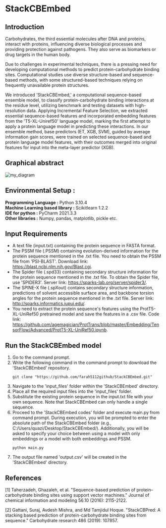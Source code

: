 # StackCBEmbed
## Introduction 

Carbohydrates, the third essential molecules after DNA and proteins, interact with proteins, influencing diverse biological processes and providing protection against pathogens. They also serve as biomarkers or drug targets in the human body.

Due to challenges in experimental techniques, there is a pressing need for developing computational methods to predict protein-carbohydrate binding sites. Computational studies use diverse structure-based and sequence-based methods, with some structured-based techniques relying on frequently unavailable protein structures.

We introduced 'StackCBEmbed,' a computational sequence-based ensemble model, to classify protein-carbohydrate binding interactions at the residue level, utilizing benchmark and testing datasets with high-resolution data. Applying Incremental Feature Selection, we extracted essential sequence-based features and incorporated embedding features from the 'T5-XL-Uniref50' language model, marking the first attempt to apply a protein language model in predicting these interactions. In our ensemble method, base predictors (ET, XGB, SVM), guided by average information gain scores, were trained on selected sequence-based and protein language model features, with their outcomes merged into original features for input into the meta-layer predictor (XGB).

## Graphical abstract
![my_diagram](https://github.com/farah5112github/StackCBEmbed/assets/60771070/e4861d60-0e03-4877-9614-b2d07dafc93b)

## Environmental Setup :
**Programming Language :** Python 3.10.4 <br />
**Machine Learning based library :** Scikitlearn 1.2.2 <br />
**IDE for python :** PyCharm 2021.3.3 <br />
**Other libraries :** Numpy, pandas, matplotlib, pickle etc.

## Input Requirements
- A text file (input.txt) containing the protein sequence in FASTA format.
- The PSSM file (.PSSM) containing evolution-derived information for the protein sequence mentioned in the .txt file.
  You need to obtain the PSSM file from 'PSI-BLAST'. Download link: https://blast.ncbi.nlm.nih.gov/Blast.cgi.
- The Spider file (.spd33) containing secondary structure information for the protein sequence mentioned in the .txt file.
  To obtain the Spider file, use 'SPIDER3'. Server link: https://sparks-lab.org/server/spider3/.
- The SPINE-X file (.spXout) contains secondary structure information, predictions of solvent accessible surface area, and
  backbone torsion angles for the protein sequence mentioned in the .txt file. Server link: http://sparks.informatics.iupui.edu/.
- You need to extract the protein sequence's features using the ProtT5-XL-UniRef50 pretrained model and save the features in a .csv file.
  Code link: https://github.com/agemagician/ProtTrans/blob/master/Embedding/TensorFlow/Advanced/ProtT5-XL-UniRef50.ipynb.


## Run the StackCBEmbed model
1. Go to the command prompt.
2. Write the following command in the command prompt to download the 'StackCBEmbed' repository.
   ```plaintext
   git clone "https://github.com/farah5112github/StackCBEmbed.git"
3. Navigate to the 'input_files' folder within the 'StackCBEmbed' directory.
4. Place all the required input files into the 'input_files' folder.
5. Substitute the existing protein sequence in the input.txt file with your own sequence. Note that StackCBEmbed can only handle a single sequence.
6. Proceed to the 'StackCBEmbed codes' folder and execute main.py from command prompt. During execution, you will be prompted to enter the absolute path of the StackCBEmbed folder (e.g., C:/Users/quazi/Desktop/StackCBEmbed/). Additionally, you will be asked to specify your choice between using a model with only embeddings or a model with both embeddings and PSSM.
    ```plaintext
   python main.py
7. The output file named 'output.csv' will be created in the 'StackCBEmbed' directory.

## References 
<a id="1">[1]</a>
Taherzadeh, Ghazaleh, et al. "Sequence-based prediction of protein–carbohydrate binding sites using support vector machines." Journal of chemical information and modeling 56.10 (2016): 2115-2122.<br />

<a id="2">[2]</a>
Gattani, Suraj, Avdesh Mishra, and Md Tamjidul Hoque. "StackCBPred: A stacking based prediction of protein-carbohydrate binding sites from sequence." Carbohydrate research 486 (2019): 107857.
